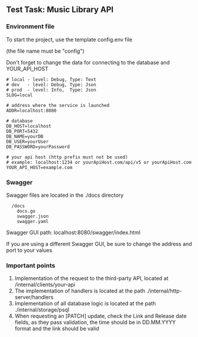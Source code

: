 Test Task: Music Library API
---

### Environment file

To start the project, use the template config.env file

(the file name must be "config")

Don't forget to change the data for connecting to the database and YOUR_API_HOST

```
# local - level: Debug, Type: Text
# dev   - level: Debug, Type: Json
# prod  - level: Info,  Type: Json
SLOG=local

# address where the service is launched
ADDR=localhost:8080

# database
DB_HOST=localhost
DB_PORT=5432
DB_NAME=yourDB
DB_USER=yourUser
DB_PASSWORD=yourPassword

# your api host (http prefix must not be used)
# example: localhost:1234 or yourApiHost.com/api/v5 or yourApiHost.com
YOUR_API_HOST=example.com
```

### Swagger

Swagger files are located in the ./docs directory

```
  /docs
    docs.go
    swagger.json
    swagger.yaml
```

Swagger GUI path: localhost:8080/swagger/index.html

If you are using a different Swagger GUI, be sure to change the address and port to your values

### Important points

1. Implementation of the request to the third-party API, located at /internal/clients/your-api
2. The implementation of handlers is located at the path ./internal/http-server/handlers
3. Implementation of all database logic is located at the path ./internal/storage/psql
4. When requesting an [PATCH] update, check the Link and Release date fields, as they pass validation, the time should be in DD.MM.YYYY format and the link should be valid

